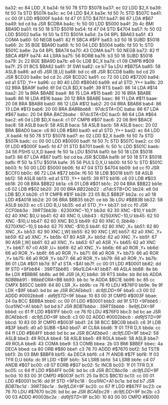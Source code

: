 ba32: ec 84        LDD    ,X
ba34: fd 50 78     STD    $5078
ba37: ec 02        LDD    $2,X
ba39: fd 50 7a     STD    $507A
ba3c: ec 04        LDD    $4,X
ba3e: fd 50 7c     STD    $507C
ba41: cc 00 0f     LDD    #$000F
ba44: fd 47 01     STD    $4701
ba47: 86 67        LDA    #$67
ba49: bd cd ba     JSR    $CDBA
ba4c: fc 50 00     LDD    $5000
ba4f: 2b 4c        BMI    $BA9D
ba51: fd 50 18     STD    $5018
ba54: fd 47 04     STD    $4704
ba57: fc 50 02     LDD    $5002
ba5a: fd 50 1a     STD    $501A
ba5d: 2a 04        BPL    $BA63
ba5f: 43           COMA
ba60: 50           NEGB
ba61: 82 ff        SBCA   #$FF
ba63: b3 50 18     SUBD   $5018
ba66: 2c 35        BGE    $BA9D
ba68: fc 50 04     LDD    $5004
ba6b: fd 50 1c     STD    $501C
ba6e: 2a 04        BPL    $BA74
ba70: 43           COMA
ba71: 50           NEGB
ba72: 82 ff        SBCA   #$FF
ba74: 44           LSRA
ba75: 56           RORB
ba76: b3 50 18     SUBD   $5018
ba79: 2c 22        BGE    $BA9D
ba7b: e6 0c        LDB    $C,X
ba7d: c1 09        CMPB   #$09
ba7f: 25 01        BCS    $BA82
ba81: 3f           SWI
ba82: ce b7 5a     LDU    #$B75A
ba85: 58           ASLB
ba86: ad d5        JSR    [B,U]
ba88: bd cc d8     JSR    $CCD8
ba8b: bd cd 20     JSR    $CD20
ba8e: bd cd 2c     JSR    $CD2C
ba91: cc 72 00     LDD    #$7200
ba94: ed a1        STD    ,Y++
ba96: cc 80 40     LDD    #$8040
ba99: ed a1        STD    ,Y++
ba9b: 20 02        BRA    $BA9F
ba9d: 6f 0d        CLR    $D,X
ba9f: 39           RTS
baa0: 86 14        LDA    #$14
baa2: 20 1a        BRA    $BABE
baa4: 86 15        LDA    #$15
baa6: 20 16        BRA    $BABE
baa8: 86 16        LDA    #$16
baaa: 20 12        BRA    $BABE
baac: 86 11        LDA    #$11
baae: 20 08        BRA    $BAB8
bab0: 86 12        LDA    #$12
bab2: 20 04        BRA    $BAB8
bab4: 86 13        LDA    #$13
bab6: 20 00        BRA    $BAB8
bab8: 97 dc        STA    <$DC
baba: 86 67        LDA    #$67
babc: 20 04        BRA    $BAC2
babe: 97 dc        STA    <$DC
bac0: 86 64        LDA    #$64
bac2: e6 0d        LDB    $D,X
bac4: c1 07        CMPB   #$07
bac6: 22 06        BHI    $BACE
bac8: 58           ASLB
bac9: 58           ASLB
baca: 58           ASLB
bacb: 58           ASLB
bacc: 20 02        BRA    $BAD0
bace: c6 80        LDB    #$80
bad0: ed a1        STD    ,Y++
bad2: ec 84        LDD    ,X
bad4: fd 50 78     STD    $5078
bad7: ec 02        LDD    $2,X
bad9: fd 50 7a     STD    $507A
badc: cc 00 00     LDD    #$0000
badf: fd 50 7c     STD    $507C
bae2: cc 00 0f     LDD    #$000F
bae5: fd 47 01     STD    $4701
bae8: fc 50 1c     LDD    $501C
baeb: 34 56        PSHS   U,X,D
baed: fe 50 1a     LDU    $501A
baf0: be 50 18     LDX    $5018
baf3: 86 67        LDA    #$67
baf5: bd cd ba     JSR    $CDBA
baf8: bf 50 18     STX    $5018
bafb: ff 50 1a     STU    $501A
bafe: 35 56        PULS   D,X,U
bb00: fd 50 1c     STD    $501C
bb03: fc 50 00     LDD    $5000
bb06: fd 47 04     STD    $4704
bb09: bd cc f0     JSR    $CCF0
bb0c: 86 72        LDA    #$72
bb0e: f6 50 18     LDB    $5018
bb11: 58           ASLB
bb12: 58           ASLB
bb13: ed a1        STD    ,Y++
bb15: 39           RTS
bb16: c6 03        LDB    #$03
bb18: 20 08        BRA    $BB22
bb1a: c6 01        LDB    #$01
bb1c: 20 04        BRA    $BB22
bb1e: c6 02        LDB    #$02
bb20: 20 00        BRA    $BB22
bb22: d7 dc        STB    <$DC
bb24: e6 0d        LDB    $D,X
bb26: c1 1f        CMPB   #$1F
bb28: 23 05        BLS    $BB2F
bb2a: cc a0 18     LDD    #$A018
bb2d: 20 06        BRA    $BB35
bb2f: ce bb 3b     LDU    #$BB3B
bb32: 58           ASLB
bb33: ec c5        LDD    B,U
bb35: ed a1        STD    ,Y++
bb37: bd cc f0     JSR    $CCF0
bb3a: 39           RTS
bb3b: 62 30        XNC    -$10,Y
bb3d: 62 30        XNC    -$10,Y
bb3f: 62 40        XNC    $0,U
bb41: 62 40        XNC    $0,U
bb43: 62 50        XNC    -$10,U
bb45: 62 50        XNC    -$10,U
bb47: 62 60        XNC    $0,S
bb49: 62 60        XNC    $0,S
bb4b: 62 70        XNC    -$10,S
bb4d: 62 70        XNC    -$10,S
bb4f: 62 80        XNC    ,X+
bb51: 62 80        XNC    ,X+
bb53: 62 90        XNC    [,W]
bb55: 62 90        XNC    [,W]
bb57: 62 a0        XNC    ,Y+
bb59: 62 a0        XNC    ,Y+
bb5b: 67 80        ASR    ,X+
bb5d: 62 a0        XNC    ,Y+
bb5f: 67 90        ASR    [,W]
bb61: 62 a0        XNC    ,Y+
bb63: 67 a0        ASR    ,Y+
bb65: 62 a0        XNC    ,Y+
bb67: 67 c0        ASR    ,U+
bb69: 62 a0        XNC    ,Y+
bb6b: 66 a0        ROR    ,Y+
bb6d: 66 a0        ROR    ,Y+
bb6f: 66 a0        ROR    ,Y+
bb71: 66 a0        ROR    ,Y+
bb73: 66 a0        ROR    ,Y+
bb75: 66 a0        ROR    ,Y+
bb77: 66 a0        ROR    ,Y+
bb79: 66 a0        ROR    ,Y+
bb7b: 86 01        LDA    #$01
bb7d: 97 a1        STA    <$A1
bb7f: cc 00 01     LDD    #$0001
bb82: dd 9f        STD    <$9F
bb84: 39           RTS
bb85: 96 a1        LDA    <$A1
bb87: 48           ASLA
bb88: 8e bb 8e     LDX    #$BB8E
bb8b: ad 96        JSR    [A,X]
bb8d: 39           RTS
bb8e: bb 8d bb     ADDA   $8DBB
bb91: 98 bb        EORA   <$BB
bb93: bb bc 1e     ADDA   $BC1E
bb96: bc 85 cc     CMPX   $85CC
bb99: 64 80        LSR    ,X+
bb9b: ce 76 f0     LDU    #$76F0
bb9e: 9e 9f        LDX    <$9F
bba0: bd bc ae     JSR    $BCAE
bba3: dc 9f        LDD    <$9F
bba5: c3 00 02     ADDD   #$0002
bba8: dd 9f        STD    <$9F
bbaa: 10 83 00 3f  CMPD   #$003F
bbae: 24 0a        BCC    $BBBA
bbb0: cc 00 01     LDD    #$0001
bbb3: dd 9f        STD    <$9F
bbb5: 0c a1        INC    <$A1
bbb7: bd bd b7     JSR    $BDB7
bbba: 39           RTS
bbbb: 9e 9f        LDX    <$9F
bbbd: cc 61 ff     LDD    #$61FF
bbc0: ce 76 f0     LDU    #$76F0
bbc3: bd bc ae     JSR    $BCAE
bbc6: dc 9f        LDD    <$9F
bbc8: c3 00 02     ADDD   #$0002
bbcb: dd 9f        STD    <$9F
bbcd: 10 83 00 3f  CMPD   #$003F
bbd1: 24 38        BCC    $BC0B
bbd3: c6 3f        LDB    #$3F
bbd5: d0 a0        SUBB   <$A0
bbd7: 4f           CLRA
bbd8: 1f 01        TFR    D,X
bbda: cc 64 ff     LDD    #$64FF
bbdd: bd bc ae     JSR    $BCAE
bbe0: dc 9f        LDD    <$9F
bbe2: 58           ASLB
bbe3: 49           ROLA
bbe4: 58           ASLB
bbe5: 49           ROLA
bbe6: 58           ASLB
bbe7: 49           ROLA
bbe8: 43           COMA
bbe9: 53           COMB
bbea: 2b 03        BMI    $BBEF
bbec: 4a           DECA
bbed: ca 80        ORB    #$80
bbef: c3 76 70     ADDD   #$7670
bbf2: 5d           TSTB
bbf3: 2b 03        BMI    $BBF8
bbf5: 4a           DECA
bbf6: c4 7f        ANDB   #$7F
bbf8: 1f 03        TFR    D,U
bbfa: dc 9f        LDD    <$9F
bbfc: 54           LSRB
bbfd: 54           LSRB
bbfe: c4 07        ANDB   #$07
bc00: c8 07        EORB   #$07
bc02: 5c           INCB
bc03: 1f 01        TFR    D,X
bc05: cc 64 ff     LDD    #$64FF
bc08: bd bc c8     JSR    $BCC8
bc0b: dc 9f        LDD    <$9F
bc0d: 10 83 00 3f  CMPD   #$003F
bc11: 25 0a        BCS    $BC1D
bc13: cc 00 01     LDD    #$0001
bc16: dd 9f        STD    <$9F
bc18: 0c a1        INC    <$A1
bc1a: bd bd b7     JSR    $BDB7
bc1d: 39           RTS
bc1e: 9e 9f        LDX    <$9F
bc20: cc 67 ff     LDD    #$67FF
bc23: ce 76 70     LDU    #$7670
bc26: bd bc ae     JSR    $BCAE
bc29: dc 9f        LDD    <$9F
bc2b: c3 00 03     ADDD   #$0003
bc2e: dd 9f        STD    <$9F
bc30: 10 83 00 00  CMPD   #$0000
